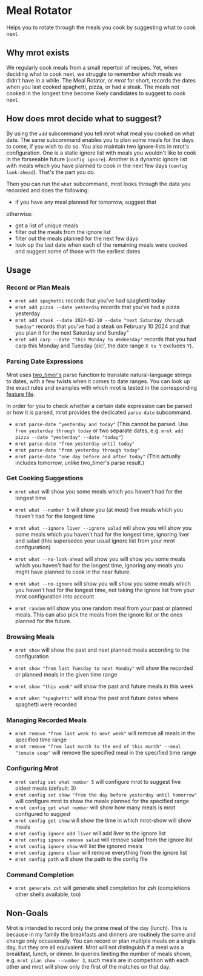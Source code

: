 # Meal Rotator

Helps you to rotate through the meals you cook by suggesting what to cook next.

## Why mrot exists

We regularly cook meals from a small repertoir of recipes. Yet, when deciding what to cook next, we struggle to remember which meals we didn't have in a while. The Meal Rotator, or *mrot* for short, records the dates when you last cooked spaghetti, pizza, or had a steak. The meals not cooked in the longest time become likely candidates to suggest to cook next.

## How does mrot decide what to suggest?

By using the `add` subcommand you tell mrot what meal you cooked on what date. The same subcommand enables you to plan some meals for the days to come, if you wish to do so. You also maintain two ignore-lists in mrot's configuration. One is a static ignore list with meals you wouldn't like to cook in the forseeable future (`config ignore`). Another is a dynamic ignore list with meals which you have planned to cook in the next few days (`config look-ahead`). That's the part you do.

Then you can run the `what` subcommand, mrot looks through the data you recorded and does the following:

* if you have any meal planned for tomorrow, suggest that

otherwise:

* get a list of unique meals
* filter out the meals from the ignore list
* filter out the meals planned for the next few days
* look up the last date when each of the remaining meals were cooked and suggest some of those with the earliest dates

## Usage

### Record or Plan Meals

* `mrot add spaghetti` records that you've had spaghetti today
* `mrot add pizza --date yesterday` records that you've had a pizza yesterday
* `mrot add steak --date 2024-02-10 --date "next Saturday through Sunday"` records that you've had a steak on February 10 2024 and that you plan it for the next Saturday and Sunday"
* `mrot add carp --date "this Monday to Wednesday"` records that you had carp this Monday and Tuesday (*sic!*, the date range `X to Y` excludes `Y`).

### Parsing Date Expressions

Mrot uses [two_timer's][two-timer] parse function to translate natural-language strings to dates, with a few twists when it comes to date ranges. You can look up the exact rules and examples with which mrot is tested in the corresponding [feature file][feature-file].

In order for you to check whether a certain date expression can be parsed or how it is parsed, mrot provides the dedicated `parse-date` subcommand.

* `mrot parse-date "yesterday and today"` (This cannot be parsed. Use `from yesterday through today` or two separate dates, e.g. `mrot add pizza --date "yesterday" --date "today"`)
* `mrot parse-date "from yesterday until today"`
* `mrot parse-date "from yesterday through today"`
* `mrot parse-date "one day before and after today"` (This actually includes tomorrow, unlike two_timer's parse result.)

### Get Cooking Suggestions

* `mrot what` will show you some meals which you haven't had for the longest time
* `mrot what --number 5` will show you (at most) five meals which you haven't had for the longest time
* `mrot what --ignore liver --ignore salad` will show you will show you some meals which you haven't had for the longest time, ignoring liver and salad (this supersedes your usual ignore list from your mrot configuration)
* `mrot what --no-look-ahead` will show you will show you some meals which you haven't had for the longest time, ignoring any meals you might have planned to cook in the near future.
* `mrot what --no-ignore` will show you will show you some meals which you haven't had for the longest time, not taking the ignore list from your mrot configuration into account

* `mrot random` will show you one random meal from your past or planned meals. This can also pick the meals from the ignore list or the ones planned for the future.

### Browsing Meals

* `mrot show` will show the past and next planned meals according to the configuration
* `mrot show "from last Tuesday to next Monday"` will show the recorded or planned meals in the given time range
* `mrot show "this week"` will show the past and future meals in this week

* `mrot when "spaghetti"` will show the past and future dates where spaghetti were recorded

### Managing Recorded Meals

* `mrot remove "from last week to next week"` will remove all meals in the specified time range
* `mrot remove "from last month to the end of this month" --meal "tomato soup"` will remove the specified meal in the specified time range

### Configuring Mrot

* `mrot config set what number 5` will configure mrot to suggest five oldest meals (default: 3)
* `mrot config set show "from the day before yesterday until tomorrow"` will configure mrot to show the meals planned for the specified range
* `mrot config get what number` will show how many meals is mrot configured to suggest
* `mrot config get show` will show the time in which mrot-show will show meals
* `mrot config ignore add liver` will add liver to the ignore list
* `mrot config ignore remove salad` will remove salad from the ignore list
* `mrot config ignore show` will list the ignored meals
* `mrot config ignore clear` will remove everything from the ignore list
* `mrot config path` will show the path to the config file

### Command Completion

* `mrot generate zsh` will generate shell completion for zsh (completions other shells available, too)

## Non-Goals

Mrot is intended to record only the prime meal of the day (lunch). This is because in my family the breakfasts and dinners are routinely the same and change only occasionally. You can record or plan multiple meals on a single day, but they are all equivalent. Mrot will not distinguish if a meal was a breakfast, lunch, or dinner. In queries limiting the number of meals shown, e.g. `mrot plan show --number 3`, such meals are in competition with each other and mrot will show only the first of the matches on that day.

[two-timer]: https://docs.rs/two_timer/latest/two_timer/
[feature-file]: https://github.com/fleetingbytes/mrot/tree/master/crates/libmrot/tests/features/parse_date.feature
